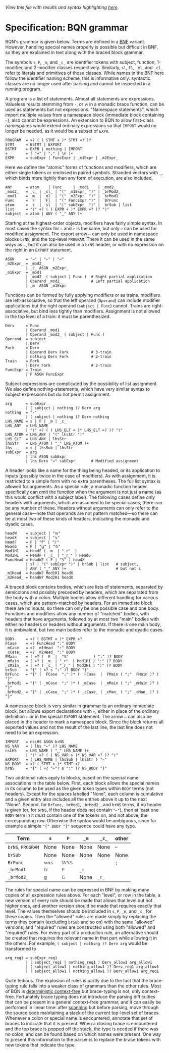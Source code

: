 *View this file with results and syntax highlighting [here](https://mlochbaum.github.io/BQN/spec/grammar.html).*

# Specification: BQN grammar

BQN's grammar is given below. Terms are defined in a [BNF](https://en.wikipedia.org/wiki/Backus%E2%80%93Naur_form) variant. However, handling special names properly is possible but difficult in BNF, so they are explained in text along with the braced block grammar.

The symbols `s`, `F`, `_m`, and `_c_` are identifier tokens with subject, function, 1-modifier, and 2-modifier classes respectively. Similarly, `sl`, `Fl`, `_ml`, and `_cl_` refer to literals and primitives of those classes. While names in the BNF here follow the identifier naming scheme, this is informative only: syntactic classes are no longer used after parsing and cannot be inspected in a running program.

A program is a list of statements. Almost all statements are expressions. Valueless results stemming from `·`, or `𝕨` in a monadic brace function, can be used as statements but not expressions. "Namespace statements", which import multiple values from a namespace block (immediate block containing `⇐`), also cannot be expressions. An extension to BQN to allow first-class namespaces would extend ordinary expressions so that `IMPORT` would no longer be needed, as it would be a subset of `EXPR`.

    PROGRAM  = ⋄? ( ( STMT ⋄ )* STMT ⋄? )?
    STMT     = BSTMT | EXPORT
    BSTMT    = EXPR | nothing | IMPORT
    ⋄        = ( "⋄" | "," | \n )+
    EXPR     = subExpr | FuncExpr | _m1Expr | _m2Expr_

Here we define the "atomic" forms of functions and modifiers, which are either single tokens or enclosed in paired symbols. Stranded vectors with `‿`, which binds more tightly than any form of execution, are also included.

    ANY      = atom    | Func     | _mod1    | _mod2_
    _mod2_   = _c_ | _cl_ | "(" _m1Expr_ ")" | _brMod2_
    _mod1    = _m  | _ml  | "(" _m2Expr  ")" | _brMod1
    Func     =  F  |  Fl  | "(" FuncExpr ")" |  BrFunc
    atom     =  s  |  sl  | "(" subExpr  ")" |  brSub | list
    list     = "⟨" ⋄? ( ( EXPR ⋄ )* EXPR ⋄? )? "⟩"
    subject  = atom | ANY ( "‿" ANY )+

Starting at the highest-order objects, modifiers have fairly simple syntax. In most cases the syntax for `←` and `↩` is the same, but only `↩` can be used for modified assignment. The export arrow `⇐` can only be used in namespace blocks `brNS`, and the top-level `PROGRAM`. There it can be used in the same ways as `←`, but it can also be used in a `brNS` header, or with no expression on the right in an `EXPORT` statement.

    ASGN     = "←" | "⇐" | "↩"
    _m2Expr_ = _mod2_
             | _c_ ASGN _m2Expr_
    _m1Expr  = _mod1
             | _mod2_ ( subject | Func )  # Right partial application
             | Operand _mod2_             # Left partial application
             | _m  ASGN _m1Expr

Functions can be formed by fully applying modifiers or as trains. modifiers are left-associative, so that the left operand (`Operand`) can include modifier applications but the right operand (`subject | Func`) cannot. Trains are right-associative, but bind less tightly than modifiers. Assignment is not allowed in the top level of a train: it must be parenthesized.

    Derv     = Func
             | Operand _mod1
             | Operand _mod2_ ( subject | Func )
    Operand  = subject
             | Derv
    Fork     = Derv
             | Operand Derv Fork          # 3-train
             | nothing Derv Fork          # 2-train
    Train    = Fork
             | Derv Fork                  # 2-train
    FuncExpr = Train
             | F ASGN FuncExpr

Subject expressions are complicated by the possibility of list assignment. We also define nothing-statements, which have very similar syntax to subject expressions but do not permit assignment.

    arg      = subExpr
             | ( subject | nothing )? Derv arg
    nothing  = "·"
             | ( subject | nothing )? Derv nothing
    LHS_NAME = s | F | _m | _c_
    LHS_ANY  = LHS_NAME
             | "⟨" ⋄? ( ( LHS_ELT ⋄ )* LHS_ELT ⋄? )? "⟩"
    LHS_ATOM = LHS_ANY | "(" lhsStr ")"
    LHS_ELT  = LHS_ANY | lhsStr
    lhsStr   = LHS_ATOM ( "‿" LHS_ATOM )+
    lhs      = s | lhsSub | lhsStr
    subExpr  = arg
             | lhs ASGN subExpr
             | lhs Derv "↩" subExpr       # Modified assignment

A header looks like a name for the thing being headed, or its application to inputs (possibly twice in the case of modifiers). As with assignment, it is restricted to a simple form with no extra parentheses. The full list syntax is allowed for arguments. As a special rule, a monadic function header specifically can omit the function when the argument is not just a name (as this would conflict with a subject label). The following cases define only headers with arguments, which are assumed to be special cases; there can be any number of these. Headers without arguments can only refer to the general case—note that operands are not pattern matched—so there can be at most two of these kinds of headers, indicating the monadic and dyadic cases.

    headW    = subject | "𝕨"
    headX    = subject | "𝕩"
    HeadF    = F | "𝕗" | "𝔽"
    HeadG    = F | "𝕘" | "𝔾"
    Mod1H1   = HeadF ( _m  | "_𝕣"  )
    Mod2H1   = HeadF ( _c_ | "_𝕣_" ) HeadG
    FuncHead = headW? ( F | "𝕊" ) headX
             | sl | "(" subExpr ")" | brSub | list   # subject,
             | ANY ( "‿" ANY )+                      # but not s
    _m1Head  = headW? Mod1H1 headX
    _m2Head_ = headW? Mod2H1 headX

A braced block contains bodies, which are lists of statements, separated by semicolons and possibly preceded by headers, which are separated from the body with a colon. Multiple bodies allow different handling for various cases, which are pattern-matched by headers. For an immediate block there are no inputs, so there can only be one possible case and one body. Functions and modifiers allow any number of "matched" bodies, with headers that have arguments, followed by at most two "main" bodies with either no headers or headers without arguments. If there is one main body, it is ambivalent, but two main bodies refer to the monadic and dyadic cases.

    BODY     = ⋄? ( BSTMT ⋄ )* EXPR ⋄?
    FCase    = ⋄? FuncHead ":" BODY
    _mCase   = ⋄? _m1Head  ":" BODY
    _cCase_  = ⋄? _m2Head_ ":" BODY
    FMain    = ( ⋄? (  F  |  "𝕊"           ) ":" )? BODY
    _mMain   = ( ⋄? ( _m  | "_𝕣"  | Mod1H1 ) ":" )? BODY
    _cMain_  = ( ⋄? ( _c_ | "_𝕣_" | Mod2H1 ) ":" )? BODY
    brSub    = "{" ( ⋄? s ":" )? BODY "}"
    BrFunc   = "{" (  FCase  ";" )* (  FCase  |  FMain ( ";"  FMain )? ) "}"
    _brMod1  = "{" ( _mCase  ";" )* ( _mCase  | _mMain ( ";" _mMain )? ) "}"
    _brMod2_ = "{" ( _cCase_ ";" )* ( _cCase_ | _cMan_ ( ";" _cMan_ )? ) "}"

A namespace block is very similar in grammar to an ordinary immediate block, but allows export declarations with `⇐`, either in place of the ordinary definition `←` or in the special `EXPORT` statement. The arrow `⇐` can also be placed in the header to mark a namespace block. Since the block returns all exported values and not the result of the last line, the last line does not need to be an expression.

    IMPORT   = nsLHS ASGN brNS
    NS_VAR   = ( lhs "⇐" )? LHS_NAME
    nsLHS    = LHS_NAME ( "‿" LHS_NAME )+
             | "⟨" ⋄? ( ( NS_VAR ⋄ )* NS_VAR ⋄? )? "⟩"
    EXPORT   = ( LHS_NAME | lhsSub | lhsStr ) "⇐"
    NS_BODY  = ⋄? ( STMT ⋄ )* STMT ⋄?
    brNS     = "{" ( ⋄? "⇐"? s ":" )? NS_BODY "}"

Two additional rules apply to blocks, based on the special name associations in the table below. First, each block allows the special names in its column to be used as the given token types within `BODY` terms (not headers). Except for the spaces labelled "None", each column is cumulative and a given entry also includes all the entries above it up to the next "None". Second, for `BrFunc`, `_brMod1`, `_brMod2_`, and `brNS` terms, if no header is given (or, for `brNS`, if the header does not contain `"⇐"`), then at least one `BODY` term in it *must* contain one of the tokens on, and not above, the corresponding row. Otherwise the syntax would be ambiguous, since for example a simple `"{" BODY "}"` sequence could have any type.

| Term               | `s`    | `F`    | `_m`    | `_c_`    | other
|--------------------|--------|--------|---------|----------|-------
| `brNS`, `PROGRAM`  | None   | None   | None    | None     | `⇐`
| `brSub`            | None   | None   | None    | None     | None
| `BrFunc`           | `𝕨𝕩𝕤`  | `𝕎𝕏𝕊`  |         |          | `;`
| `_brMod1`          | `𝕗𝕣`   | `𝔽`    | `_𝕣`    |          |
| `_brMod2_`         | `𝕘`    | `𝔾`    | None    | `_𝕣_`    |

The rules for special name can be expressed in BNF by making many copies of all expression rules above. For each "level", or row in the table, a new version of every rule should be made that allows that level but not higher ones, and another version should be made that requires exactly that level. The values themselves should be included in `s`, `F`, `_m`, and `_c_` for these copies. Then the "allowed" rules are made simply by replacing the terms they contain (excluding `brSub` and so on) with the same "allowed" versions, and "required" rules are constructed using both "allowed" and "required" rules. For every part of a production rule, an alternative should be created that requires the relevant name in that part while allowing it in the others. For example, `( subject | nothing )? Derv arg` would be transformed to

    arg_req1 = subExpr_req1
             | ( subject_req1 | nothing_req1 ) Derv_allow1 arg_allow1
             | ( subject_allow1 | nothing_allow1 )? Derv_req1 arg_allow1
             | ( subject_allow1 | nothing_allow1 )? Derv_allow1 arg_req1

Quite tedious. The explosion of rules is partly due to the fact that the brace-typing rule falls into a weaker class of grammars than the other rules. Most of BQN is [deterministic context-free](https://en.wikipedia.org/wiki/Deterministic_context-free_grammar) but brace-typing is not, only context-free. Fortunately brace typing does not introduce the parsing difficulties that can be present in a general context-free grammar, and it can easily be performed in linear time: after [scanning](token.md) but before parsing, move through the source code maintaining a stack of the current top-level set of braces. Whenever a colon or special name is encountered, annotate that set of braces to indicate that it is present. When a closing brace is encountered and the top brace is popped off the stack, the type is needed if there was no colon, and can be found based on which names were present. One way to present this information to the parser is to replace the brace tokens with new tokens that indicate the type.
